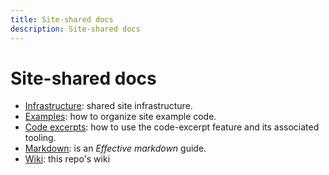 ```yaml
---
title: Site-shared docs
description: Site-shared docs
---
```


# Site-shared docs

- [Infrastructure](infrastructure.md): shared site infrastructure.
- [Examples](examples.md): how to organize site example code.
- [Code excerpts](code-excerpts.md): how to use the code-excerpt feature
  and its associated tooling.
- [Markdown](markdown.md): is an _Effective markdown_ guide.
- [Wiki][wiki]: this repo's wiki

[wiki]: https://github.com/dart-lang/site-shared/wiki
